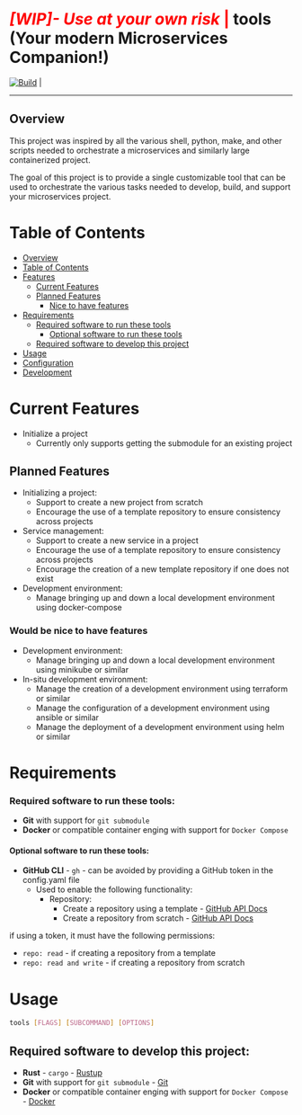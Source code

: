 # <span style="color:red">*[WIP]- Use at your own risk* |</span> tools (Your modern Microservices Companion!) 

[![Build](https://github.com/xN4P4LM-org/tools/actions/workflows/build.yaml/badge.svg)](https://github.com/xN4P4LM-org/tools/actions/workflows/build.yaml) | 

------
## Overview
This project was inspired by all the various shell, python, make, and other scripts needed to orchestrate a microservices and similarly large containerized project. 

The goal of this project is to provide a single customizable tool that can be used to orchestrate the various tasks needed to develop, build, and support your microservices project.

# Table of Contents
- [Overview](#overview)
- [Table of Contents](#table-of-contents)
- [Features](#features)
    - [Current Features](#current-features)
    - [Planned Features](#planned-features)
        - [Nice to have features](#would-be-nice-to-have-features)
- [Requirements](#requirements)
    - [Required software to run these tools](#required-software-to-run-these-tools)
        - [Optional software to run these tools](#optional-software-to-run-these-tools)
    - [Required software to develop this project](#required-software-to-develop-this-project)
- [Usage](#usage)
- [Configuration](#configuration)
- [Development](#development)

# Current Features
- Initialize a project
    - Currently only supports getting the submodule for an existing project

## Planned Features
- Initializing a project:
    - Support to create a new project from scratch
    - Encourage the use of a template repository to ensure consistency across projects
- Service management:
    - Support to create a new service in a project
    - Encourage the use of a template repository to ensure consistency across projects
    - Encourage the creation of a new template repository if one does not exist
- Development environment:
    - Manage bringing up and down a local development environment using docker-compose

### Would be nice to have features
- Development environment:
    - Manage bringing up and down a local development environment using minikube or similar
- In-situ development environment:
    - Manage the creation of a development environment using terraform or similar
    - Manage the configuration of a development environment using ansible or similar
    - Manage the deployment of a development environment using helm or similar

# Requirements

### Required software to run these tools:
- **Git** with support for `git submodule`
- **Docker** or compatible container enging with support for `Docker Compose`

#### Optional software to run these tools:
- **GitHub CLI** - `gh` - can be avoided by providing a GitHub token in the config.yaml file
    - Used to enable the following functionality:
        - Repository:
            - Create a repository using a template - [GitHub API Docs](https://docs.github.com/en/rest/reference/repos#create-a-repository-using-a-template)
            - Create a repository from scratch - [GitHub API Docs](https://docs.github.com/en/rest/reference/repos#create-a-repository-for-the-authenticated-user)

if using a token, it must have the following permissions:
- `repo: read` - if creating a repository from a template
- `repo: read and write` - if creating a repository from scratch

# Usage
```bash
tools [FLAGS] [SUBCOMMAND] [OPTIONS]
```


## Required software to develop this project:
- **Rust** - `cargo` - [Rustup](https://rustup.rs/)
- **Git** with support for `git submodule` - [Git](https://git-scm.com/downloads)
- **Docker** or compatible container enging with support for `Docker Compose` - [Docker](https://docs.docker.com/get-docker/)